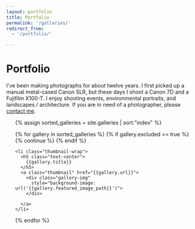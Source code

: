 ```yaml
---
layout: portfolio
title: Portfolio
permalink: '/galleries/'
redirect_from:
  - '/portfolio/'

---
```


<h1> Portfolio </h1>

<div class="row">
  <div class="col-md-10">
    <p> I've been making photographs for about twelve years. I first picked up a manual metal-cased Canon SLR, but these days I shoot a Canon 7D and a Fujifilm X100-T. I enjoy shooting events, environmental portraits, and landscapes / architecture. If you are in need of a photographer, please <a href="/contact/"> contact me</a>.
    </p>
  </div>
</div>

<ul class="gallery index-gallery">
  {% assign sorted_galleries = site.galleries | sort:"index" %}

  {% for gallery in sorted_galleries %}
    {% if gallery.excluded == true %}
      {% continue %}
    {% endif %}

    <li class="thumbnail-wrap">
      <h5 class="text-center">
        {{gallery.title}}
      </h5>
      <a class="thumbnail" href="{{gallery.url}}">
        <div class="gallery-img"
          style="background-image: url('{{gallery.featured_image_path}}')">
        </div>

      </a>
    </li>
  {% endfor %}
</ul>
